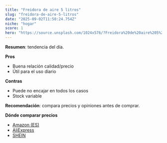 ```yaml
---
title: "Freidora de aire 5 litros"
slug: "freidora-de-aire-5-litros"
date: "2025-09-02T11:50:24.754Z"
niche: "hogar"
score: 1
hero: "https://source.unsplash.com/1024x576/?Freidora%20de%20aire%205%20litros"
---
```


**Resumen**: tendencia del día.

**Pros**
- Buena relación calidad/precio
- Útil para el uso diario

**Contras**
- Puede no encajar en todos los casos
- Stock variable

**Recomendación**: compara precios y opiniones antes de comprar.

**Dónde comparar precios**
- [Amazon (ES)](https://www.amazon.es/s?k=Freidora%20de%20aire%205%20litros&tag=teknovashop25-21&language=es_ES)
- [AliExpress](https://es.aliexpress.com/wholesale?SearchText=Freidora%20de%20aire%205%20litros)
- [SHEIN](https://es.shein.com/pdsearch/Freidora%20de%20aire%205%20litros/)
